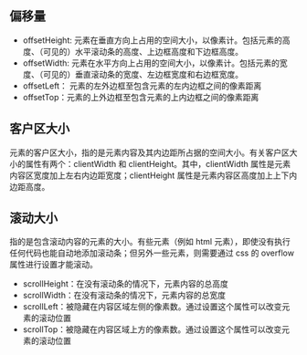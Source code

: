 <!--
 * @Author: 黄遥
 * @Date: 2020-06-01 22:57:41
 * @LastEditors: 黄遥
 * @LastEditTime: 2020-06-01 23:17:49
 * @Description: file content
--> 
## 偏移量
- offsetHeight: 元素在垂直方向上占用的空间大小，以像素计。包括元素的高度、（可见的）水平滚动条的高度、上边框高度和下边框高度。
- offsetWidth: 元素在水平方向上占用的空间大小，以像素计。包括元素的宽度、（可见的）垂直滚动条的宽度、左边框宽度和右边框宽度。
- offsetLeft： 元素的左外边框至包含元素的左内边框之间的像素距离
- offsetTop：元素的上外边框至包含元素的上内边框之间的像素距离

## 客户区大小
元素的客户区大小，指的是元素内容及其内边距所占据的空间大小。有关客户区大小的属性有两个：clientWidth 和 clientHeight。其中，clientWidth 属性是元素内容区宽度加上左右内边距宽度；clientHeight 属性是元素内容区高度加上上下内边距高度。

## 滚动大小
指的是包含滚动内容的元素的大小。有些元素（例如 html 元素），即使没有执行任何代码也能自动地添加滚动条；但另外一些元素，则需要通过 css 的 overflow 属性进行设置才能滚动。
- scrollHeight：在没有滚动条的情况下，元素内容的总高度
- scrollWidth：在没有滚动条的情况下，元素内容的总宽度
- scrollLeft：被隐藏在内容区域左侧的像素数。通过设置这个属性可以改变元素的滚动位置
- scrollTop：被隐藏在内容区域上方的像素数。通过设置这个属性可以改变元素的滚动位置